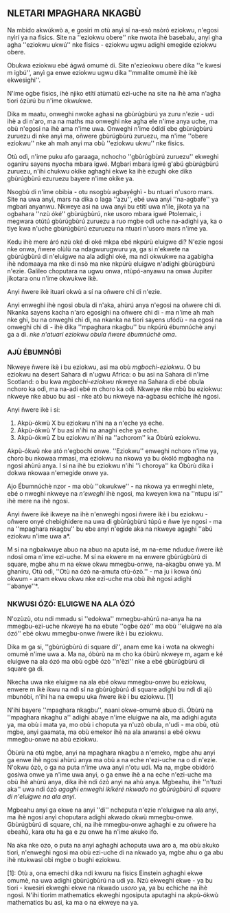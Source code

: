 ## NLETARI MPAGHARA NKAGBÙ

Na mbido akwúkwò a, e gosiri m otù anyì sí na-esò nsòró eziokwu, n'egosi nyìrí ya na fisics. Site na ''eziokwu obere'' nke nwota ihè basebalu, anyi gha agha ''eziokwu ukwú'' nke fisics - eziokwu ugwu adighi emegide eziokwu obere.

Obukwa eziokwu ebé ágwá omumè di. Site n'ezieokwu obere dika ''e kwesi m igbú'', anyì ga enwe eziokwu ugwu dika ''mmalite omumè ihè ikè ekwesighi''.

N'ime ogbe fisics, ihè njiko etítí atùmatù ezi-uche na site na ihè ama n'agha tiori ózùrú bu n'ime okwukwe.

Dika m maatu, onweghi nwoke aghasi na gbùrúgbùrú ya zuru n'ezie - udi ihè a di n'aro, ma na maths ma onweghi nke agha ele n'ime anya uche, ma obù n'egosi na ihè ama n'ime uwa. Onweghi n'ime ódídí ebe gbùrúgbùrú zuruezu di nke anyì ma, oñwere gbùrúgbùrú zuruezu, ma n'ime ''obere eziokwu'' nke ah mah anyi ma obù ''eziokwu ukwu'' nke fisics.

Otù odì, n'ime puku afo garaaga, nchocho ''gbùrúgbùrú zuruezu'' ekweghi oganiru sayens nyocha mbara igwé. Mgbari mbara igwé g'abú gbùrúgbùrú zuruezu, n'ihi chukwu okike aghaghi ekwe ka ihè ezughi oke dika gbùrúgbùrú ezuruezu bayere n'ime okike ya.

Nsogbù di n'ime obibia - otu nsogbù agbayéghì - bu ntuari n'usoro mars. Site na uwa anyi, mars na dika o laga ''azu'', ebé uwa anyi ''na-agbafe'' ya mgbari anyanwu. Nkweye asi na uwa anyi bu etítí uwa n'ile, jikota ya na ogbahara ''nzù óké'' gbùrúgbùrú, nke usoro mbara igwé Ptolemaic, i megwara otútú gbùrúgbùrú zuruezu a ruo mgbe odì uche na-adighi ya, ka o tiye kwa n'uche gbùrúgbùrú ezuruezu na ntuari n'usoro mars n'ime ya.

Kedu ihè mere áró nzù oké di oké mkpa ebé nkpúrù eluigwe di? N'ezie ngosi nke onwa, ñwere olùlù na ndagwurugwuru ya, ga si n'ekwete na gbùrúgbùrú di n'eluigwe na ala adighi oké, ma ndi okwukwe na agabigha ihè ndomaaya ma nke di nsò ma nke nkpúrù eluigwe n'adighi gbùrúgbùrú n'ezie. Galileo choputara na ugwu onwa, ntùpó-anyawu na onwa Jupiter jikotara onu n'ime okwukwe ikè.

Anyi ñwere ikè ituari okwù a sí na oñwere chi di n'ezie.

Anyi enweghi ihè ngosi obula di n'aka, ahùrú anya n'egosi na oñwere chi di. Nkanka sayens kacha n'aro egosighi na oñwere chi di - ma n'ime ah mah nke ghi, bu na onweghi chi di, na nkanka na tiori sayens ufódù - na egosi na onweghi chi di - ihè dika ''mpaghara nkagbu'' bu nkpúrù ébumnúchè anyi ga a di. *nke n'atuari eziokwu obula ñwere ébumnúchè oma*.

### AJÙ ÉBUMNÓBÌ

Nkweye ñwere ikè i bu eziokwu, asi ma obù *mgbochi-eziokwu*. O bu eziokwu na desert Sahara di n'ugwu Africa: o bu asi na Sahara di n'ime Scotland: o bu kwa *mgbochi-eziokwu* nkweye na Sahara di ebé obula nchoro ka odì, ma na-adi ebé m choro ka odì. Nkweye nke mbù bu eziokwu: nkweye nke abuo bu asi - nke ató bu nkweye na-agbasu echiche ihè ngosi.

Anyi ñwere ikè i si:

1. Akpù-ókwù X bu eziokwu n'ihi na a n'eche ya eche.
2. Akpù-ókwù Y bu asi n'ihi na anaghi eche ya eche.
3. Akpù-ókwù Z bu eziokwu n'ihi na ''achorom'' ka Óbùrù eziokwu.

Akpù-ókwù nke ató n'egbochi onwe. ''Eziokwu'' enweghi nchoro n'ime ya, choro bu nkowaa mmasi, ma eziokwu na nkowa ya bu ókóló mgbagha na ngosi ahùrú anya. I sí na ihè bu eziokwu n'ihi ''i choroya'' ka Óbùrù dika i dokwa nkowaa n'emegide onwe ya.

Ajo Ébumnúchè nzor - ma obù ''okwukwe'' - na nkowa ya enweghi nlete, ebé o nweghi nkweye na *n'eweghi* ihè ngosi, ma kweyen kwa na ''ntupu isì'' ihè mere na ihè ngosi.

Anyi ñwere ikè ikweye na ihè n'enweghi ngosi ñwere ikè i bu eziokwu - oñwere onyé chebighidere na uwa di gbùrúgbùrú túpú e ñwe iye ngosi - ma na ''mpaghara nkagbu'' bu ebe anyi n'egide aka na nkweye agaghi ''abú eziokwu n'ime uwa a*.

M sí na ngbakwuye abuo na abuo na aputa isé, m na-eme ndudue ñwere ikè ndosi oma n'ime ezi-uche. M sí na ekwere m na enwere gbùrúgbùrú di square, mgbe ahu m na ekwe okwu mmegbu-onwe, na-akagbu onwe ya. M ghaniru, Otù odì, ''Otù na ózò na-amuta otù-ózò.'' - ma ju i kowa ónù okwum - anam ekwu okwu nke ezi-uche ma obù ihè ngosi adighi ''abanye''*.

### NKWUSI ÓZÓ: ELUIGWE NA ALA ÓZÓ

N'ozùzù, otu ndi mmadu si ''edokwa'' mmegbu-ahùrú na-anya ha na mmegbu-ezi-uche nkweye ha na ebute ''ogbe ózó'' ma obù ''eluigwe na ala ózó'' ebé okwu mmegbu-onwe ñwere ikè i bu eziokwu.

Dika m ga si, ''gbùrúgbùrú di square di'', anam eme ka i wota na okweghi omumè n'ime uwa a. Ma na, óbùrù na m cho ka óbùrù nkweye m, agam e ké eluigwe na ala ózó ma obù ogbè ózò ''n'èzi'' nke a ebé gbùrúgbùrú di square ga di.

Nkecha uwa nke eluigwe na ala ebé okwu mmegbu-onwe bu eziokwu, enwere m ikè ikwu na ndì sí na gbùrúgbùrú di square adighi bu ndì di ajù mbunóbi, n'ihi ha na ewepu uka ñwere ikè i bu eziokwu. [1]

N'ihi bayere ''mpaghara nkagbu'', naani okwe-omumè abuo di. Óbùrù na ''mpaghara nkaghu a'' adighi abaye n'ime eluigwe na ala, ma adighi aguta ya, ma obù i mata ya, mo obù i choputa ya n'uzò obula, n'udi - ma obù, otù mgbe, anyi gaamata, ma obù emekor ihè na ala anwansi a ebé okwu mmegbu-onwe na abú eziokwu.

Óbùrù na otù mgbe, anyi na mpaghara nkagbu a n'emeko, mgbe ahu anyi ga enwe ihè ngosi ahùrú anya ma obù a na eche n'ezi-uche na o di n'ezie. N'okwu ózò, o ga na puta n'ime uwa anyi n'otu udi. Ma na, mgbe obidóró gosiwa onwe ya n'ime uwa anyi, o ga enwe ihè a na eche n'ezi-uche ma obù ihè ahùrú anya, dika ihè ndi ózò anyì na ahù anya. Mgbeahu, ihè ''n'tuzi aka'' uwa ndi ózò *agaghi enweghi ikíkéré nkwado na gbùrúgbùrú di square di n'eluigwe na ala anyi*.

Mgbeahu anyi ga ekwe na anyi ''di'' ncheputa n'ezie n'eluigwe na ala anyi, ma ihè ngosi anyì choputara adighi akwado okwù mmegbu-onwe. Gbùrúgbùrú di square, chi, na ihè mmegbu-onwe aghaghi e zu oñwere ha ebeahù, kara otu ha ga e zu onwe ha n'ime akuko ifo.

Na aka nke ozo, o puta na anyi aghaghi achoputa uwa aro a, ma obù akuko tiori, n'enweghi ngosi ma obù ezi-uche di na nkwado ya, mgbe ahu o ga abu ihè ntukwasi obi mgbe o bughi eziokwu.

[1]: Otù a, ona emechi dika ndi kwuru na fisics Einstein aghaghi ekwe omumè, na uwa adighi gbùrúgbùrú na udi ya. Nzù ekweghi ekwe - ya bu tiori - kwesiri ekweghi ekwe na nkwado *usoro* ya, ya bu echiche na ihè ngosi. N'ihi tiorim mathematics ekweghi ngosiputa aputaghi na akpù-ókwù mathematics bu asi, ka ma o na ekweye na ya.
